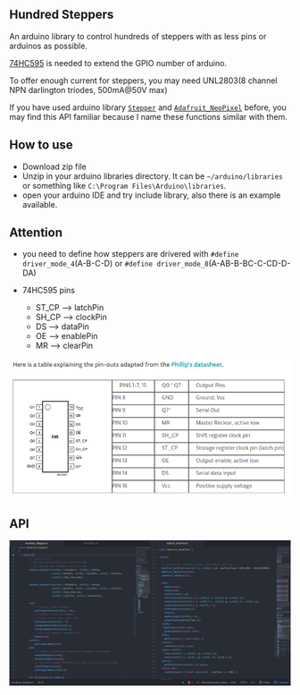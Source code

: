 ## Hundred Steppers
An arduino library to control hundreds of steppers with as less pins or
arduinos as possible.

[74HC595](https://www.arduino.cc/en/Tutorial/ShiftOut) is needed to extend the
GPIO number of arduino.

To offer enough current for steppers, you may need UNL2803(8 channel NPN
darlington triodes, 500mA@50V max)

If you have used arduino library
[`Stepper`](https://www.arduino.cc/en/Reference/Stepper) and
[`Adafruit_NeoPixel`](https://github.com/adafruit/Adafruit_NeoPixel) before,
you may find this API familiar because I name these functions similar with them.

## How to use
- Download zip file
- Unzip in your arduino libraries directory. It can be `~/arduino/libraries`
or something like `C:\Program Files\Arduino\libraries`.
- open your arduino IDE and try include library, also there is an example
available.

## Attention
- you need to define how steppers are drivered with
`#define driver_mode_4`(A-B-C-D) or `#define driver_mode_8`(A-AB-B-BC-C-CD-D-DA)

- 74HC595 pins
    - ST_CP --> latchPin
    - SH_CP --> clockPin
    - DS --> dataPin
    - OE --> enablePin
    - MR --> clearPin

![74HC595](https://github.com/hankso/Hundred_Steppers/blob/master/doc/595pins.png)
## API
![similar API](https://github.com/hankso/Hundred_Steppers/blob/master/doc/similar_API.png)
